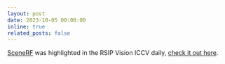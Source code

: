 ```yaml
---
layout: post
date: 2023-10-05 00:00:00
inline: true
related_posts: false
---
```


<a href="https://astra-vision.github.io/SceneRF/" rel="noopener" target="_blank">SceneRF</a> was highlighted in the RSIP Vision ICCV daily, <a href="https://www.rsipvision.com/ICCV2023-Thursday/12/" rel="noopener" target="_blank">check it out here</a>.
